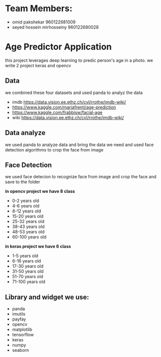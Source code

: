 # Team Members:
- omid pakshekar 960122681009
- seyed hossein mirhosseiny 960122680028

# Age Predictor Application 
this project leverages deep learning to predic person's age in a photo.
we write 2 project keras and opencv

## Data
 we combined these four datasets and used panda to analyz the data
- imdb https://data.vision.ee.ethz.ch/cvl/rrothe/imdb-wiki/
- https://www.kaggle.com/mariafrenti/age-prediction
- https://www.kaggle.com/frabbisw/facial-age
- wiki https://data.vision.ee.ethz.ch/cvl/rrothe/imdb-wiki/

## Data analyze
we used panda to analyze data and bring the data we need and used face detection algorithms to crop the face from image

## Face Detection
we used face detecion to recognize face from image and crop the face and save to the folder 

**in opencv project we have 8 class**
- 0-2 years old
- 4-6 years old
- 8-12 years old
- 15-20 years old
- 25-32 years old
- 38-43 years old
- 48-53 years old
- 60-100 years old

**in keras project we have 6 class**
- 1-5 years old
- 6-16 years old
- 17-30 years old
- 31-50 years old
- 51-70 years old
- 71-100 years old

## Library and widget we use: 
- panda
- imutils
- payfay
- opencv
- matplotlib
- tensorflow
- keras
- numpy
- seaborn
